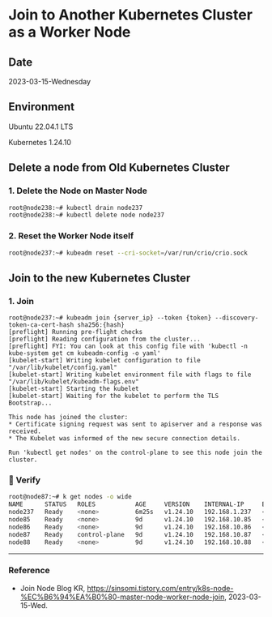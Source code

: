 # Join to Another Kubernetes Cluster as a Worker Node

## Date

2023-03-15-Wednesday

## Environment

Ubuntu 22.04.1 LTS

Kubernetes 1.24.10

## Delete a node from Old Kubernetes Cluster

### 1. Delete the Node on Master Node

```Bash
root@node238:~# kubectl drain node237
root@node238:~# kubectl delete node node237
```

### 2. Reset the Worker Node itself

```Bash
root@node237:~# kubeadm reset --cri-socket=/var/run/crio/crio.sock
```

## Join to the new Kubernetes Cluster

### 1. Join

```
root@node237:~# kubeadm join {server_ip} --token {token} --discovery-token-ca-cert-hash sha256:{hash}
[preflight] Running pre-flight checks
[preflight] Reading configuration from the cluster...
[preflight] FYI: You can look at this config file with 'kubectl -n kube-system get cm kubeadm-config -o yaml'
[kubelet-start] Writing kubelet configuration to file "/var/lib/kubelet/config.yaml"
[kubelet-start] Writing kubelet environment file with flags to file "/var/lib/kubelet/kubeadm-flags.env"
[kubelet-start] Starting the kubelet
[kubelet-start] Waiting for the kubelet to perform the TLS Bootstrap...

This node has joined the cluster:
* Certificate signing request was sent to apiserver and a response was received.
* The Kubelet was informed of the new secure connection details.

Run 'kubectl get nodes' on the control-plane to see this node join the cluster.
```

### :tada: Verify

```Bash
root@node87:~# k get nodes -o wide
NAME      STATUS   ROLES           AGE     VERSION    INTERNAL-IP     EXTERNAL-IP   OS-IMAGE             KERNEL-VERSION      CONTAINER-RUNTIME
node237   Ready    <none>          6m25s   v1.24.10   192.168.1.237   <none>        Ubuntu 22.04.1 LTS   5.15.0-60-generic   cri-o://1.24.4
node85    Ready    <none>          9d      v1.24.10   192.168.10.85   <none>        Ubuntu 22.04.2 LTS   5.15.0-67-generic   cri-o://1.24.4
node86    Ready    <none>          9d      v1.24.10   192.168.10.86   <none>        Ubuntu 22.04.2 LTS   5.15.0-67-generic   cri-o://1.24.4
node87    Ready    control-plane   9d      v1.24.10   192.168.10.87   <none>        Ubuntu 22.04.2 LTS   5.15.0-67-generic   cri-o://1.24.4
node88    Ready    <none>          9d      v1.24.10   192.168.10.88   <none>        Ubuntu 22.04.2 LTS   5.15.0-67-generic   cri-o://1.24.4
```

---

### Reference
- Join Node Blog KR, https://sinsomi.tistory.com/entry/k8s-node-%EC%B6%94%EA%B0%80-master-node-worker-node-join, 2023-03-15-Wed.
